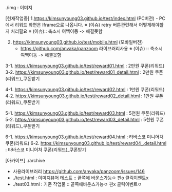 ./img : 이미지

[현재작업중]
1.https://kimsunyoung03.github.io/test/index.html (PC버전)
    - PC에서 리워드 화면은 Iframe으로 나옵니다.
    ※ (이슈) retry 버튼관련해서 어떻게해야할지 처리필요
    ※ (이슈):: 축소시 여백이동 -> 해결못함
    
2. https://kimsunyoung03.github.io/test/mobile.html (모바일버전) 
    - https://github.com/anvaka/panzoom 라이브러리사용
    ※ (이슈) :: 축소시 여백이동 -> 해결못함
    
3-1. https://kimsunyoung03.github.io/test/reward01.html : 2만원 쿠폰(리워드)
    3-2. https://kimsunyoung03.github.io/test/reward01_detail.html : 2만원 쿠폰(리워드)_쿠폰받기

4-1. https://kimsunyoung03.github.io/test/reward02.html : 1만원 쿠폰(리워드)
    4-2. https://kimsunyoung03.github.io/test/reward02_detail.html : 1만원 쿠폰(리워드)_쿠폰받기
    
5-1. https://kimsunyoung03.github.io/test/reward03.html : 5천원 쿠폰(리워드)
    5-2. https://kimsunyoung03.github.io/test/reward03_detail.html : 5천원 쿠폰(리워드)_쿠폰받기

6-1. https://kimsunyoung03.github.io/test/reward04.html : 타바스코 미니어처 쿠폰(리워드)
    6-2. https://kimsunyoung03.github.io/test/reward04_.detail.html : 타바스코 미니어처 쿠폰(리워드)_쿠폰받기


[아카이브]
./archive
- 사용라이브러리 https://github.com/anvaka/panzoom/issues/146
- ./test.html :  이미지뷰어 테스트 :: 끝쪽에 바운스가능ㅇ 핀o 클릭이벤트x
- ./test03.html : 기존 작업물 :: 끝쪽에바운스가능ㅇ 핀x 클릭이벤트ㅇ
